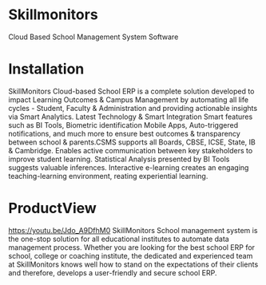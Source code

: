 # Skillmonitors
Cloud Based School Management System Software
# Installation
SkillMonitors Cloud-based School ERP is a complete solution developed to impact Learning Outcomes & Campus Management by automating all life cycles - Student, Faculty & Administration and providing actionable insights via Smart Analytics. Latest Technology & Smart Integration Smart features such as BI Tools, Biometric identification Mobile Apps, Auto-triggered notifications, and much more to ensure best outcomes & transparency between school & parents.CSMS supports all Boards, CBSE, ICSE, State, IB & Cambridge. Enables active communication between key stakeholders to improve student learning. Statistical Analysis presented by BI Tools suggests valuable inferences. Interactive e-learning creates an engaging teaching-learning environment, reating experiential learning.
# ProductView
https://youtu.be/Jdo_A9DfhM0 SkillMonitors School management system is the one-stop solution for all educational institutes to automate data management process. Whether you are looking for the best school ERP for school, college or coaching institute, the dedicated and experienced team at SkillMonitors knows well how to stand on the expectations of their clients and therefore, develops a user-friendly and secure school ERP.
